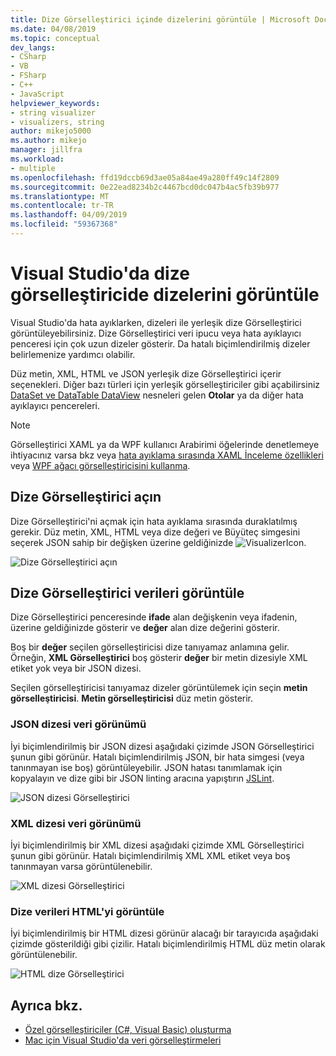 ```yaml
---
title: Dize Görselleştirici içinde dizelerini görüntüle | Microsoft Docs
ms.date: 04/08/2019
ms.topic: conceptual
dev_langs:
- CSharp
- VB
- FSharp
- C++
- JavaScript
helpviewer_keywords:
- string visualizer
- visualizers, string
author: mikejo5000
ms.author: mikejo
manager: jillfra
ms.workload:
- multiple
ms.openlocfilehash: ffd19dccb69d3ae05a84ae49a280ff49c14f2809
ms.sourcegitcommit: 0e22ead8234b2c4467bcd0dc047b4ac5fb39b977
ms.translationtype: MT
ms.contentlocale: tr-TR
ms.lasthandoff: 04/09/2019
ms.locfileid: "59367368"
---
```

# <a name="view-strings-in-a-string-visualizer-in-visual-studio"></a>Visual Studio'da dize görselleştiricide dizelerini görüntüle

Visual Studio'da hata ayıklarken, dizeleri ile yerleşik dize Görselleştirici görüntüleyebilirsiniz. Dize Görselleştirici veri ipucu veya hata ayıklayıcı penceresi için çok uzun dizeler gösterir. Da hatalı biçimlendirilmiş dizeler belirlemenize yardımcı olabilir.

Düz metin, XML, HTML ve JSON yerleşik dize Görselleştirici içerir seçenekleri. Diğer bazı türleri için yerleşik görselleştiriciler gibi açabilirsiniz [DataSet ve DataTable DataView](../debugger/dataset-visualizer-dialog-box.md) nesneleri gelen **Otolar** ya da diğer hata ayıklayıcı pencereleri.

> [!NOTE]
> Görselleştirici XAML ya da WPF kullanıcı Arabirimi öğelerinde denetlemeye ihtiyacınız varsa bkz veya [hata ayıklama sırasında XAML İnceleme özellikleri](../debugger/inspect-xaml-properties-while-debugging.md) veya [WPF ağacı görselleştiricisini kullanma](../debugger/how-to-use-the-wpf-tree-visualizer.md).

## <a name="open-a-string-visualizer"></a>Dize Görselleştirici açın

Dize Görselleştirici'ni açmak için hata ayıklama sırasında duraklatılmış gerekir. Düz metin, XML, HTML veya dize değeri ve Büyüteç simgesini seçerek JSON sahip bir değişken üzerine geldiğinizde ![VisualizerIcon](../debugger/media/dbg-tips-visualizer-icon.png "Görselleştirici simgesi").

![Dize Görselleştirici açın](../debugger/media/dbg-tips-string-visualizers.png "açık dize Görselleştirici")

## <a name="view-string-visualizer-data"></a>Dize Görselleştirici verileri görüntüle

Dize Görselleştirici penceresinde **ifade** alan değişkenin veya ifadenin, üzerine geldiğinizde gösterir ve **değer** alan dize değerini gösterir.

Boş bir **değer** seçilen görselleştiricisi dize tanıyamaz anlamına gelir. Örneğin, **XML Görselleştirici** boş gösterir **değer** bir metin dizesiyle XML etiket yok veya bir JSON dizesi.

Seçilen görselleştiricisi tanıyamaz dizeler görüntülemek için seçin **metin görselleştiricisi**. **Metin görselleştiricisi** düz metin gösterir.

### <a name="view-json-string-data"></a>JSON dizesi veri görünümü

İyi biçimlendirilmiş bir JSON dizesi aşağıdaki çizimde JSON Görselleştirici şunun gibi görünür. Hatalı biçimlendirilmiş JSON, bir hata simgesi (veya tanınmayan ise boş) görüntüleyebilir. JSON hatası tanımlamak için kopyalayın ve dize gibi bir JSON linting aracına yapıştırın [JSLint](https://www.jslint.com/).

![JSON dizesi Görselleştirici](../debugger/media/dbg-tips-string-visualizer-json.png "JSON dize Görselleştirici")

### <a name="view-xml-string-data"></a>XML dizesi veri görünümü

İyi biçimlendirilmiş bir XML dizesi aşağıdaki çizimde XML Görselleştirici şunun gibi görünür. Hatalı biçimlendirilmiş XML XML etiket veya boş tanınmayan varsa görüntülenebilir.

![XML dizesi Görselleştirici](../debugger/media/dbg-string-visualizers-xml.png "XML dize Görselleştirici")

### <a name="view-html-string-data"></a>Dize verileri HTML'yi görüntüle

İyi biçimlendirilmiş bir HTML dizesi görünür alacağı bir tarayıcıda aşağıdaki çizimde gösterildiği gibi çizilir. Hatalı biçimlendirilmiş HTML düz metin olarak görüntülenebilir.

![HTML dize Görselleştirici](../debugger/media/dbg-string-visualizers-html.png "HTML dize Görselleştirici")

## <a name="see-also"></a>Ayrıca bkz.

- [Özel görselleştiriciler (C#, Visual Basic) oluşturma](../debugger/create-custom-visualizers-of-data.md)
- [Mac için Visual Studio'da veri görselleştirmeleri](/visualstudio/mac/data-visualizations)